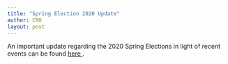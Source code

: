 ```yaml
---
title: "Spring Election 2020 Update"
author: CRO
layout: post
---
```


An important update regarding the 2020 Spring Elections in light of recent events can be found <a href="https://drive.google.com/open?id=1nm1r0bKWkgUGG1OpMGF1Xvt66zeHwqBM">here </a>.